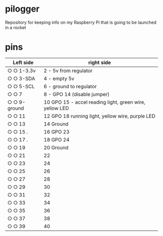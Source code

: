 # pilogger
Repository for keeping info on my Raspberry Pi that is going to be launched in a rocket

# pins
Left side | right side
--------- | -------------
○ ○ 1-3.3v | 2 - 5v from regulator
○ ○ 3-SDA  |   4 - empty 5v
○ ○ 5-SCL   |  6 - ground to regulator
○ ○ 7       |  8 - GPO 14 (disable jumper)
○ ○ 9-ground | 10 GPO 15 - accel reading light, green wire, yellow LED
○ ○ 11      |  12 GPO 18 running light, yellow wire, purple LED
○ ○ 13     |   14 Ground
○ ○ 15 .    |  16 GPO 23
○ ○ 17 .     | 18 GPO 24
○ ○ 19      |  20 Ground
○ ○ 21| 22
○ ○ 23| 24
○ ○ 25| 26
○ ○ 27| 28
○ ○ 29| 30 
○ ○ 31| 32 
○ ○ 33| 34
○ ○ 35| 36
○ ○ 37| 38
○ ○ 39| 40

